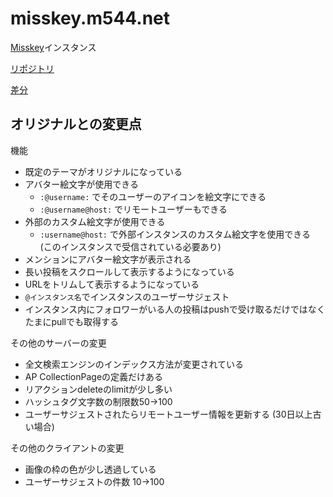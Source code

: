 # misskey.m544.net

[Misskey](https://github.com/syuilo/misskey)インスタンス

[リポジトリ](https://github.com/mei23/misskey/tree/mei-m544)

[差分](https://github.com/syuilo/misskey/compare/master...mei23:mei-m544)

## オリジナルとの変更点

機能

- 既定のテーマがオリジナルになっている
- アバター絵文字が使用できる
  - `:@username:` でそのユーザーのアイコンを絵文字にできる
  - `:@username@host:` でリモートユーザーもできる
- 外部のカスタム絵文字が使用できる
  - `:username@host:` で外部インスタンスのカスタム絵文字を使用できる  
    (このインスタンスで受信されている必要あり)
- メンションにアバター絵文字が表示される
- 長い投稿をスクロールして表示するようになっている
- URLをトリムして表示するようになっている
- `@インスタンス名`でインスタンスのユーザーサジェスト
- インスタンス内にフォロワーがいる人の投稿はpushで受け取るだけではなくたまにpullでも取得する

その他のサーバーの変更
- 全文検索エンジンのインデックス方法が変更されている
- AP CollectionPageの定義だけある
- リアクションdeleteのlimitが少し多い
- ハッシュタグ文字数の制限数50→100
- ユーザーサジェストされたらリモートユーザー情報を更新する (30日以上古い場合)

その他のクライアントの変更

- 画像の枠の色が少し透過している
- ユーザーサジェストの件数 10→100
